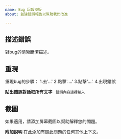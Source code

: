 ```yaml
---
name: Bug 回報模板
about: 創建錯誤報告以幫助我們改進

---
```


## 描述錯誤
對bug的清晰簡潔描述。

## 重現
重現bug的步驟：
1.去'...'
2.點擊'....'
3.點擊'....'
4.出現錯誤

**貼出錯誤對話框所有文字**
```  錯誤內容這裡輸入  ```

## 截圖
如果適用，請添加屏幕截圖以幫助解釋您的問題。


**附加說明**
在此添加有關此問題的任何其他上下文。
